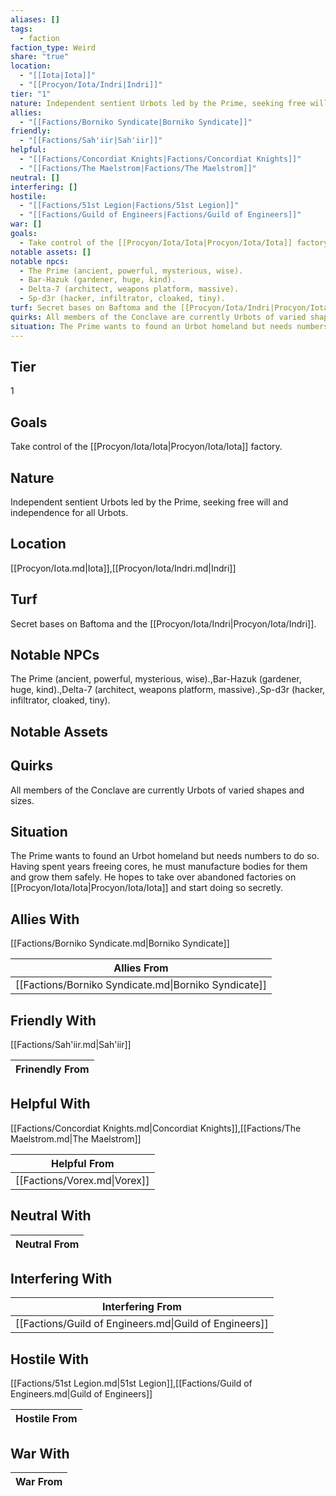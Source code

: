 ```yaml
---
aliases: []
tags:
  - faction
faction_type: Weird
share: "true"
location:
  - "[[Iota|Iota]]"
  - "[[Procyon/Iota/Indri|Indri]]"
tier: "1"
nature: Independent sentient Urbots led by the Prime, seeking free will and independence for all Urbots.
allies:
  - "[[Factions/Borniko Syndicate|Borniko Syndicate]]"
friendly:
  - "[[Factions/Sah'iir|Sah'iir]]"
helpful:
  - "[[Factions/Concordiat Knights|Factions/Concordiat Knights]]"
  - "[[Factions/The Maelstrom|Factions/The Maelstrom]]"
neutral: []
interfering: []
hostile:
  - "[[Factions/51st Legion|Factions/51st Legion]]"
  - "[[Factions/Guild of Engineers|Factions/Guild of Engineers]]"
war: []
goals:
  - Take control of the [[Procyon/Iota/Iota|Procyon/Iota/Iota]] factory.
notable assets: []
notable npcs:
  - The Prime (ancient, powerful, mysterious, wise).
  - Bar-Hazuk (gardener, huge, kind).
  - Delta-7 (architect, weapons platform, massive).
  - Sp-d3r (hacker, infiltrator, cloaked, tiny).
turf: Secret bases on Baftoma and the [[Procyon/Iota/Indri|Procyon/Iota/Indri]].
quirks: All members of the Conclave are currently Urbots of varied shapes and sizes.
situation: The Prime wants to found an Urbot homeland but needs numbers to do so. Having spent years freeing cores, he must manufacture bodies for them and grow them safely. He hopes to take over abandoned factories on [[Procyon/Iota/Iota|Procyon/Iota/Iota]] and start doing so secretly.
---
```

## Tier

1

## Goals

Take control of the [[Procyon/Iota/Iota|Procyon/Iota/Iota]] factory.

## Nature

Independent sentient Urbots led by the Prime, seeking free will and independence for all Urbots.

## Location

[[Procyon/Iota.md|Iota]],[[Procyon/Iota/Indri.md|Indri]]

## Turf

Secret bases on Baftoma and the [[Procyon/Iota/Indri|Procyon/Iota/Indri]].

## Notable NPCs

The Prime (ancient, powerful, mysterious, wise).,Bar-Hazuk (gardener, huge, kind).,Delta-7 (architect, weapons platform, massive).,Sp-d3r (hacker, infiltrator, cloaked, tiny).

## Notable Assets



## Quirks

All members of the Conclave are currently Urbots of varied shapes and sizes.

## Situation

The Prime wants to found an Urbot homeland but needs numbers to do so. Having spent years freeing cores, he must manufacture bodies for them and grow them safely. He hopes to take over abandoned factories on [[Procyon/Iota/Iota|Procyon/Iota/Iota]] and start doing so secretly.

## Allies With

[[Factions/Borniko Syndicate.md|Borniko Syndicate]]

| Allies From                                          |
| ---------------------------------------------------- |
| [[Factions/Borniko Syndicate.md\|Borniko Syndicate]] |


## Friendly With

[[Factions/Sah'iir.md|Sah'iir]]

| Frinendly From |
| -------------- |


## Helpful With

[[Factions/Concordiat Knights.md|Concordiat Knights]],[[Factions/The Maelstrom.md|The Maelstrom]]

| Helpful From                 |
| ---------------------------- |
| [[Factions/Vorex.md\|Vorex]] |


## Neutral With




| Neutral From |
| ------------ |



## Interfering With




| Interfering From                                       |
| ------------------------------------------------------ |
| [[Factions/Guild of Engineers.md\|Guild of Engineers]] |



## Hostile With

[[Factions/51st Legion.md|51st Legion]],[[Factions/Guild of Engineers.md|Guild of Engineers]]


| Hostile From |
| ------------ |



## War With



| War From |
| -------- |

